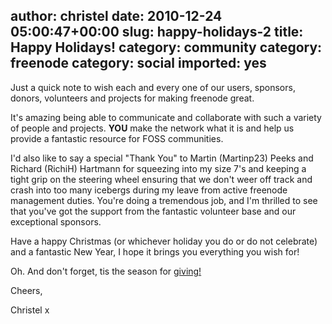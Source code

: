 author: christel
date: 2010-12-24 05:00:47+00:00
slug: happy-holidays-2
title: Happy Holidays!
category: community
category: freenode
category: social
imported: yes
---
Just a quick note to wish each and every one of our users, sponsors, donors, volunteers and projects for making freenode great.

It's amazing being able to communicate and collaborate with such a variety of people and projects. **YOU** make the network what it is and help us provide a fantastic resource for FOSS communities.

I'd also like to say a special "Thank You" to Martin (Martinp23) Peeks and Richard (RichiH) Hartmann for squeezing into my size 7's and keeping a tight grip on the steering wheel ensuring that we don't weer off track and crash into too many icebergs during my leave from active freenode management duties. You're doing a tremendous job, and I'm thrilled to see that you've got the support from the fantastic volunteer base and our exceptional sponsors.

Have a happy Christmas (or whichever holiday you do or do not celebrate) and a fantastic New Year, I hope it brings you everything you wish for!

Oh. And don't forget, tis the season for [giving!](http://freenode.net/pdpc_yearly.shtml)

Cheers,

Christel x
